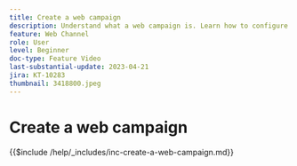 ```yaml
---
title: Create a web campaign
description: Understand what a web campaign is. Learn how to configure the web campaign properties, review, and publish it.
feature: Web Channel
role: User
level: Beginner
doc-type: Feature Video
last-substantial-update: 2023-04-21
jira: KT-10283
thumbnail: 3418800.jpeg
---
```


# Create a web campaign

{{$include /help/_includes/inc-create-a-web-campaign.md}}
